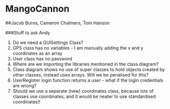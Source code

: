 # MangoCannon

##Jacob Burns, Cameron Chalmers, Tom Hanson


###Stuff to ask Andy
1. Do we need a GUISettings Class?
2. GPS class has no variables - I am manually adding the x and y coordinates as an array
3. User class has no password
4. Where are we importing the libraries mentioned in the class diagram?
5. Class diagram shows no use of super classes to hold objects created by other classes, instead uses arrays. Will we be penalised for this?
6. UserRegister login function returns a user - what if the login credentials are wrong?
7. Should we use a seperate (new) coordinates class, because lots of classes use coordinates, and it would be neater to use standardised coordinates!!
